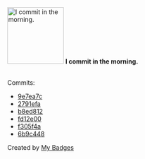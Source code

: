 <img src="https://my-badges.github.io/my-badges/morning-commits.png" alt="I commit in the morning." title="I commit in the morning." width="128">
<strong>I commit in the morning.</strong>
<br><br>

Commits:

- <a href="https://github.com/dudeperf3ct/reliable-agentic-rag/commit/9e7ea7c85428de51e137358f9e026fbbd268e8c7">9e7ea7c</a>
- <a href="https://github.com/dudeperf3ct/reliable-agentic-rag/commit/2791efab3a8f908828559ad8d9c1b414ae5ae5b0">2791efa</a>
- <a href="https://github.com/dudeperf3ct/web-vibe/commit/b8ed81225d7c2412d6650380208fd2654d6fa396">b8ed812</a>
- <a href="https://github.com/dudeperf3ct/zenml-projects/commit/fd12e0031b66ec850c264789e3d6b85addf1ada7">fd12e00</a>
- <a href="https://github.com/dudeperf3ct/zenml-projects/commit/f305f4a915e4928ebacda16829115601020cab64">f305f4a</a>
- <a href="https://github.com/dudeperf3ct/zenml-projects/commit/6b9c44881cf4484bf03bde3b3d458135b69dabf1">6b9c448</a>


Created by <a href="https://github.com/my-badges/my-badges">My Badges</a>